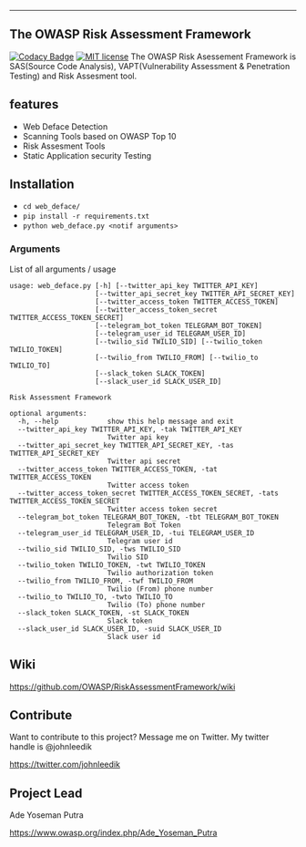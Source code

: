 

____


## The OWASP Risk Assessment Framework 

[![Codacy Badge](https://api.codacy.com/project/badge/Grade/7bb78cc6ec4a4951a96e8c712758e030)](https://app.codacy.com/app/adeyosemanputra/RiskAssessmentFramework?utm_source=github.com&utm_medium=referral&utm_content=OWASP/RiskAssessmentFramework&utm_campaign=Badge_Grade_Settings)
[![MIT license](http://img.shields.io/badge/license-MIT-brightgreen.svg)](http://opensource.org/licenses/MIT)
The OWASP Risk Asessement Framework is SAS(Source Code Analysis), VAPT(Vulnerability Assessment & Penetration Testing) and Risk Assesment tool. 

## features
-   Web Deface Detection 
-   Scanning Tools based on OWASP Top 10
-   Risk Assesment Tools
-   Static Application security Testing 

## Installation
-   `cd web_deface/`
-   `pip install -r requirements.txt`
-   `python web_deface.py <notif arguments>`

### Arguments

List of all arguments / usage
```arguments
usage: web_deface.py [-h] [--twitter_api_key TWITTER_API_KEY]
                     [--twitter_api_secret_key TWITTER_API_SECRET_KEY]
                     [--twitter_access_token TWITTER_ACCESS_TOKEN]
                     [--twitter_access_token_secret TWITTER_ACCESS_TOKEN_SECRET]
                     [--telegram_bot_token TELEGRAM_BOT_TOKEN]
                     [--telegram_user_id TELEGRAM_USER_ID]
                     [--twilio_sid TWILIO_SID] [--twilio_token TWILIO_TOKEN]
                     [--twilio_from TWILIO_FROM] [--twilio_to TWILIO_TO]
                     [--slack_token SLACK_TOKEN]
                     [--slack_user_id SLACK_USER_ID]

Risk Assessment Framework

optional arguments:
  -h, --help            show this help message and exit
  --twitter_api_key TWITTER_API_KEY, -tak TWITTER_API_KEY
                        Twitter api key
  --twitter_api_secret_key TWITTER_API_SECRET_KEY, -tas TWITTER_API_SECRET_KEY
                        Twitter api secret
  --twitter_access_token TWITTER_ACCESS_TOKEN, -tat TWITTER_ACCESS_TOKEN
                        Twitter access token
  --twitter_access_token_secret TWITTER_ACCESS_TOKEN_SECRET, -tats TWITTER_ACCESS_TOKEN_SECRET
                        Twitter access token secret
  --telegram_bot_token TELEGRAM_BOT_TOKEN, -tbt TELEGRAM_BOT_TOKEN
                        Telegram Bot Token
  --telegram_user_id TELEGRAM_USER_ID, -tui TELEGRAM_USER_ID
                        Telegram user id
  --twilio_sid TWILIO_SID, -tws TWILIO_SID
                        Twilio SID
  --twilio_token TWILIO_TOKEN, -twt TWILIO_TOKEN
                        Twilio authorization token
  --twilio_from TWILIO_FROM, -twf TWILIO_FROM
                        Twilio (From) phone number
  --twilio_to TWILIO_TO, -twto TWILIO_TO
                        Twilio (To) phone number
  --slack_token SLACK_TOKEN, -st SLACK_TOKEN
                        Slack token
  --slack_user_id SLACK_USER_ID, -suid SLACK_USER_ID
                        Slack user id
```


## Wiki
https://github.com/OWASP/RiskAssessmentFramework/wiki

## Contribute
Want to contribute to this project? Message me on Twitter.
My twitter handle is @johnleedik 


https://twitter.com/johnleedik
 
## Project Lead

Ade Yoseman Putra

https://www.owasp.org/index.php/Ade_Yoseman_Putra
